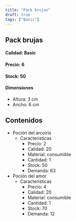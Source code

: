 ```yaml
---
title: "Pack brujas"
draft: true
tags: ["Basic"]
---
```

## Pack brujas
#### Calidad: Basic
#### Precio: 6
#### Stock: 50
#### Dimensiones
- Altura: 3 cm
- Ancho: 6 cm
## Contenidos
- Poción del arcoiris
    - Caracteristicas
        - Precio: 2
        - Calidad: 20
        - Material: consumible
        - Cantidad: 1
        - Stock: 50
        - Demanda: 63
- Poción del amor
    - Caracteristicas
        - Precio: 4
        - Calidad: 20
        - Material: consumible
        - Cantidad: 1
        - Stock: 70
        - Demanda: 12
